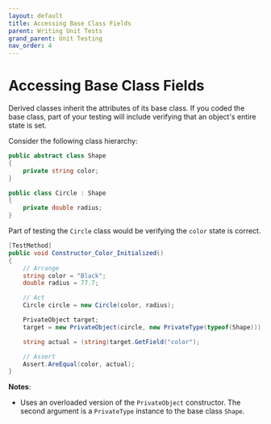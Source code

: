 ```yaml
---
layout: default
title: Accessing Base Class Fields
parent: Writing Unit Tests
grand_parent: Unit Testing
nav_order: 4
---
```


# Accessing Base Class Fields

Derived classes inherit the attributes of its base class. If you coded the base class, part of your testing will include verifying that an object's entire state is set.

Consider the following class hierarchy:

```csharp
public abstract class Shape
{
    private string color;
}

public class Circle : Shape
{
    private double radius;
}
```

Part of testing the `Circle` class would be verifying the `color` state is correct.

```csharp
[TestMethod]
public void Constructor_Color_Initialized()
{
    // Arrange
    string color = "Black";
    double radius = 77.7;

    // Act
    Circle circle = new Circle(color, radius);

    PrivateObject target;
    target = new PrivateObject(circle, new PrivateType(typeof(Shape)));

    string actual = (string)target.GetField("color");

    // Assert
    Assert.AreEqual(color, actual);
}
```

**Notes**:

* Uses an overloaded version of the `PrivateObject` constructor. The second argument is a `PrivateType` instance to the base class `Shape`.